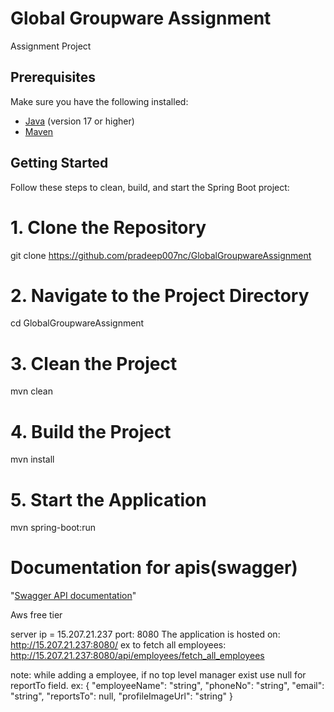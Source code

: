 # Global Groupware Assignment

Assignment Project

## Prerequisites

Make sure you have the following installed:

- [Java](https://www.oracle.com/java/technologies/javase-downloads.html) (version 17 or higher)
- [Maven](https://maven.apache.org/download.cgi) 

## Getting Started

Follow these steps to clean, build, and start the Spring Boot project:

# 1. Clone the Repository
git clone https://github.com/pradeep007nc/GlobalGroupwareAssignment

# 2. Navigate to the Project Directory
cd GlobalGroupwareAssignment

# 3. Clean the Project
mvn clean

# 4. Build the Project
mvn install

# 5. Start the Application
mvn spring-boot:run


# Documentation for apis(swagger)
"[Swagger API documentation](http://15.207.21.237:8080/swagger-ui/index.html)"

Aws free tier

server ip = 15.207.21.237
port: 8080
The application is hosted on: http://15.207.21.237:8080/
ex to fetch all employees: http://15.207.21.237:8080/api/employees/fetch_all_employees

note: while adding a employee, if no top level manager exist use null for reportTo field.
ex: 
{
  "employeeName": "string",
  "phoneNo": "string",
  "email": "string",
  "reportsTo": null,
  "profileImageUrl": "string"
}
